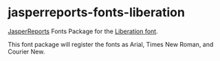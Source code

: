 # jasperreports-fonts-liberation

[JasperReports](https://community.jaspersoft.com/project/jasperreports-library) Fonts Package for the [Liberation font](https://pagure.io/liberation-fonts).

This font package will register the fonts as Arial, Times New Roman, and Courier New.
